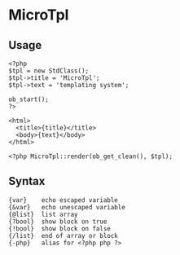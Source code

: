 # MicroTpl

## Usage
 
    <?php
    $tpl = new StdClass();
    $tpl->title = 'MicroTpl';
    $tpl->text = 'templating system';
    
    ob_start();
    ?>

    <html>
      <title>{title}</title>
      <body>{text}</body>
    </html>

    <?php MicroTpl::render(ob_get_clean(), $tpl);

## Syntax

    {var}    echo escaped variable
    {&var}   echo unescaped variable
    {@list}  list array
    {?bool}  show block on true
    {!bool}  show block on false
    {/list}  end of array or block
    {-php}   alias for <?php php ?>

